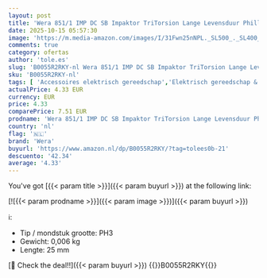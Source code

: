```yaml
---
layout: post
title: 'Wera 851/1 IMP DC SB Impaktor TriTorsion Lange Levensduur Phillips Beetje  PH 3 x 25 mm  05073917001'
date: 2025-10-15 05:57:30
image: 'https://m.media-amazon.com/images/I/31Fwn25nNPL._SL500_._SL400_.jpg'
comments: true
category: ofertas
author: 'tole.es'
slug: 'B0055R2RKY-nl Wera 851/1 IMP DC SB Impaktor TriTorsion Lange Levensduur...'
sku: 'B0055R2RKY-nl'
tags: [ 'Accessoires elektrisch gereedschap','Elektrisch gereedschap & handgereedschap','Klussen & gereedschap','Schroevendraaieraccessoires','Schroevendraaierbits','Schroevendraaierdopbits','wera','🇳🇱', ]
actualPrice: 4.33 EUR
currency: EUR
price: 4.33
comparePrice: 7.51 EUR
prodname: 'Wera 851/1 IMP DC SB Impaktor TriTorsion Lange Levensduur Phillips Beetje  PH 3 x 25 mm  05073917001'
country: 'nl'
flag: '🇳🇱'
brand: 'Wera'
buyurl: 'https://www.amazon.nl/dp/B0055R2RKY/?tag=tolees0b-21'
descuento: '42.34'
average: '4.33'
---
```


You've got [{{< param title >}}]({{< param buyurl >}}) at the following link:

[![{{< param prodname >}}]({{< param image >}})]({{< param buyurl >}})

ℹ️:

- Tip / mondstuk grootte: PH3
- Gewicht: 0,006 kg
- Lengte: 25 mm

[🛒 Check the deal!!]({{< param buyurl >}})
{{<world>}}B0055R2RKY{{</world>}}
